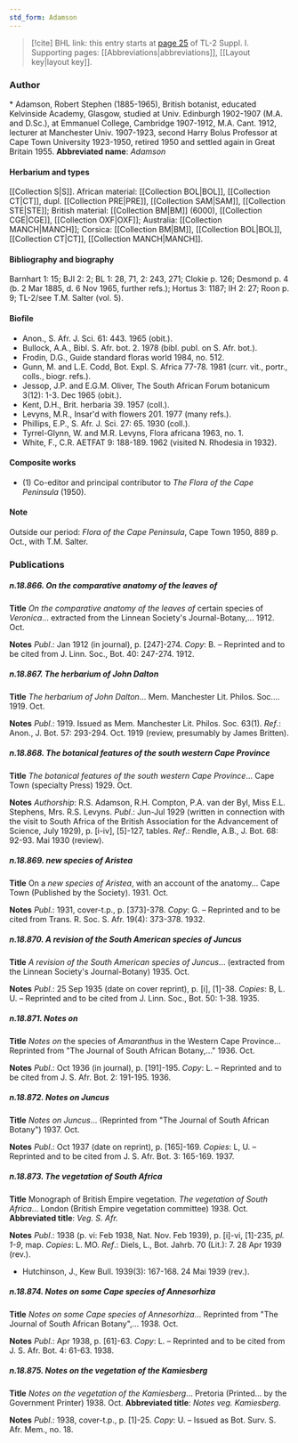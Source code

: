 ```yaml
---
std_form: Adamson
---
```


> [!cite] BHL link: this entry starts at [page 25](https://www.biodiversitylibrary.org/page/33264750) of TL-2 Suppl. I.
> Supporting pages: [[Abbreviations|abbreviations]], [[Layout key|layout key]].

### Author

\* Adamson, Robert Stephen (1885-1965), British botanist, educated Kelvinside Academy, Glasgow, studied at Univ. Edinburgh 1902-1907 (M.A. and D.Sc.), at Emmanuel College, Cambridge 1907-1912, M.A. Cant. 1912, lecturer at Manchester Univ. 1907-1923, second Harry Bolus Professor at Cape Town University 1923-1950, retired 1950 and settled again in Great Britain 1955. 
**Abbreviated name**: *Adamson*

#### Herbarium and types

[[Collection S|S]]. African material: [[Collection BOL|BOL]], [[Collection CT|CT]], dupl. [[Collection PRE|PRE]], [[Collection SAM|SAM]], [[Collection STE|STE]]; British material: [[Collection BM|BM]] (6000), [[Collection CGE|CGE]], [[Collection OXF|OXF]]; Australia: [[Collection MANCH|MANCH]]; Corsica: [[Collection BM|BM]], [[Collection BOL|BOL]], [[Collection CT|CT]], [[Collection MANCH|MANCH]].

#### Bibliography and biography

Barnhart 1: 15; BJI 2: 2; BL 1: 28, 71, 2: 243, 271; Clokie p. 126; Desmond p. 4 (b. 2 Mar 1885, d. 6 Nov 1965, further refs.); Hortus 3: 1187; IH 2: 27; Roon p. 9; TL-2/see T.M. Salter (vol. 5).

#### Biofile

- Anon., S. Afr. J. Sci. 61: 443. 1965 (obit.).
- Bullock, A.A., Bibl. S. Afr. bot. 2. 1978 (bibl. publ. on S. Afr. bot.).
- Frodin, D.G., Guide standard floras world 1984, no. 512.
- Gunn, M. and L.E. Codd, Bot. Expl. S. Africa 77-78. 1981 (curr. vit., portr., colls., biogr. refs.).
- Jessop, J.P. and E.G.M. Oliver, The South African Forum botanicum 3(12): 1-3. Dec 1965 (obit.).
- Kent, D.H., Brit. herbaria 39. 1957 (coll.).
- Levyns, M.R., Insar'd with flowers 201. 1977 (many refs.).
- Phillips, E.P., S. Afr. J. Sci. 27: 65. 1930 (coll.).
- Tyrrel-Glynn, W. and M.R. Levyns, Flora africana 1963, no. 1.
- White, F., C.R. AETFAT 9: 188-189. 1962 (visited N. Rhodesia in 1932).

#### Composite works

- (1) Co-editor and principal contributor to *The Flora of the Cape Peninsula* (1950).

#### Note

Outside our period: *Flora of the Cape Peninsula*, Cape Town 1950, 889 p. Oct., with T.M. Salter.

### Publications

##### n.18.866. On the comparative anatomy of the leaves of

**Title**
*On the comparative anatomy of the leaves of* certain species of *Veronica*... extracted from the Linnean Society's Journal-Botany,... 1912. Oct.

**Notes**
*Publ*.: Jan 1912 (in journal), p. \[247\]-274. *Copy*: B. – Reprinted and to be cited from J. Linn. Soc., Bot. 40: 247-274. 1912.

##### n.18.867. The herbarium of John Dalton

**Title**
*The herbarium of John Dalton*... Mem. Manchester Lit. Philos. Soc.... 1919. Oct.

**Notes**
*Publ*.: 1919. Issued as Mem. Manchester Lit. Philos. Soc. 63(1).
*Ref*.: Anon., J. Bot. 57: 293-294. Oct. 1919 (review, presumably by James Britten).

##### n.18.868. The botanical features of the south western Cape Province

**Title**
*The botanical features of the south western Cape Province*... Cape Town (specialty Press) 1929. Oct.

**Notes**
*Authorship*: R.S. Adamson, R.H. Compton, P.A. van der Byl, Miss E.L. Stephens, Mrs. R.S. Levyns.
*Publ*.: Jun-Jul 1929 (written in connection with the visit to South Africa of the British Association for the Advancement of Science, July 1929), p. \[i-iv\], \[5\]-127, tables.
*Ref*.: Rendle, A.B., J. Bot. 68: 92-93. Mai 1930 (review).

##### n.18.869. new species of Aristea

**Title**
On a *new species of Aristea*, with an account of the anatomy... Cape Town (Published by the Society). 1931. Oct.

**Notes**
*Publ*.: 1931, cover-t.p., p. \[373\]-378. *Copy*: G. – Reprinted and to be cited from Trans. R. Soc. S. Afr. 19(4): 373-378. 1932.

##### n.18.870. A revision of the South American species of Juncus

**Title**
*A revision of the South American species of Juncus*... (extracted from the Linnean Society's Journal-Botany) 1935. Oct.

**Notes**
*Publ*.: 25 Sep 1935 (date on cover reprint), p. \[i\], \[1\]-38. *Copies*: B, L. U. – Reprinted and to be cited from J. Linn. Soc., Bot. 50: 1-38. 1935.

##### n.18.871. Notes on

**Title**
*Notes on* the species of *Amaranthus* in the Western Cape Province... Reprinted from "The Journal of South African Botany,..." 1936. Oct.

**Notes**
*Publ*.: Oct 1936 (in journal), p. \[191\]-195. *Copy*: L. – Reprinted and to be cited from J. S. Afr. Bot. 2: 191-195. 1936.

##### n.18.872. Notes on Juncus

**Title**
*Notes on Juncus*... (Reprinted from "The Journal of South African Botany") 1937. Oct.

**Notes**
*Publ*.: Oct 1937 (date on reprint), p. \[165\]-169. *Copies*: L, U. – Reprinted and to be cited from J. S. Afr. Bot. 3: 165-169. 1937.

##### n.18.873. The vegetation of South Africa

**Title**
Monograph of British Empire vegetation. *The vegetation of South Africa*... London (British Empire vegetation committee) 1938. Oct.
**Abbreviated title**: *Veg. S. Afr.*

**Notes**
*Publ*.: 1938 (p. vi: Feb 1938, Nat. Nov. Feb 1939), p. \[i\]-vi, \[1\]-235, *pl. 1-9*, map. *Copies*: L. MO.
*Ref*.: Diels, L., Bot. Jahrb. 70 (Lit.): 7. 28 Apr 1939 (rev.).
- Hutchinson, J., Kew Bull. 1939(3): 167-168. 24 Mai 1939 (rev.).

##### n.18.874. Notes on some Cape species of Annesorhiza

**Title**
*Notes on some Cape species of Annesorhiza*... Reprinted from "The Journal of South African Botany",... 1938. Oct.

**Notes**
*Publ*.: Apr 1938, p. \[61\]-63. *Copy*: L. – Reprinted and to be cited from J. S. Afr. Bot. 4: 61-63. 1938.

##### n.18.875. Notes on the vegetation of the Kamiesberg

**Title**
*Notes on the vegetation of the Kamiesberg*... Pretoria (Printed... by the Government Printer) 1938. Oct.
**Abbreviated title**: *Notes veg. Kamiesberg*.

**Notes**
*Publ*.: 1938, cover-t.p., p. \[1\]-25. *Copy*: U. – Issued as Bot. Surv. S. Afr. Mem., no. 18.

